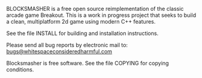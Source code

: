BLOCKSMASHER is a free open source reimplementation of the classic arcade game Breakout. This is a work in progress project that seeks to build a clean, multiplatform 2d game using modern C++ features.

See the file INSTALL for building and installation instructions.

Please send all bug reports by electronic mail to:
    bugs@whitespaceconsideredharmful.com

Blocksmasher is free software.  See the file COPYING for copying conditions.